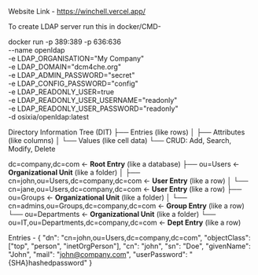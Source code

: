 Website Link - https://winchell.vercel.app/

To create LDAP server run this in docker/CMD-

docker run -p 389:389 -p 636:636 \
  --name openldap \
  -e LDAP_ORGANISATION="My Company" \
  -e LDAP_DOMAIN="dcm4che.org" \
  -e LDAP_ADMIN_PASSWORD="secret" \
  -e LDAP_CONFIG_PASSWORD="config" \
  -e LDAP_READONLY_USER=true \
  -e LDAP_READONLY_USER_USERNAME="readonly" \
  -e LDAP_READONLY_USER_PASSWORD="readonly" \
  -d osixia/openldap:latest


  Directory Information Tree (DIT)
├── Entries (like rows)
│   ├── Attributes (like columns)
│   └── Values (like cell data)
└── CRUD: Add, Search, Modify, Delete

dc=company,dc=com                    ← **Root Entry** (like a database)
├── ou=Users                         ← **Organizational Unit** (like a folder)
│   ├── cn=john,ou=Users,dc=company,dc=com  ← **User Entry** (like a row)
│   └── cn=jane,ou=Users,dc=company,dc=com  ← **User Entry** (like a row)
├── ou=Groups                        ← **Organizational Unit** (like a folder)
│   └── cn=admins,ou=Groups,dc=company,dc=com  ← **Group Entry** (like a row)
└── ou=Departments                   ← **Organizational Unit** (like a folder)
    └── ou=IT,ou=Departments,dc=company,dc=com  ← **Dept Entry** (like a row)


Entries -
    {
  "dn": "cn=john,ou=Users,dc=company,dc=com",
  "objectClass": ["top", "person", "inetOrgPerson"],
  "cn": "john",
  "sn": "Doe",
  "givenName": "John",
  "mail": "john@company.com",
  "userPassword": "{SHA}hashedpassword"
}
